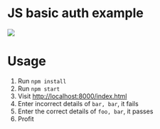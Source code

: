 # JS basic auth example

![](http://i.imgur.com/DGQufN2.jpg)

# Usage
1. Run `npm install`
2. Run `npm start`
3. Visit [http://localhost:8000/index.html](http://localhost:8000/index.html)
4. Enter incorrect details of `bar, bar`, it fails
5. Enter the correct details of `foo, bar`, it passes
6. Profit